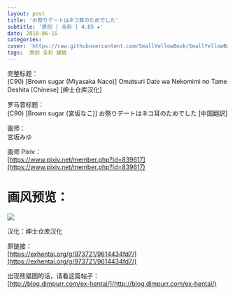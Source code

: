```yaml
---
layout: post
title: 'お祭りデートはネコ耳のためでした'
subtitle: '原创 | 全彩 | 4.85 ★'
date: 2018-06-16
categories: 
cover: 'https://raw.githubusercontent.com/SmallYellowBook/SmallYellowBook.github.io/de550b6cca862d305475020cea6d48704fc214c9/image/%E3%81%8A%E7%A5%AD%E3%82%8A%E3%83%87%E3%83%BC%E3%83%88%E3%81%AF%E3%83%8D%E3%82%B3%E8%80%B3%E3%81%AE%E3%81%9F%E3%82%81%E3%81%A7%E3%81%97%E3%81%9F.jpg'
tags:  原创 全彩 猫娘
---
```


完整标题：  
(C90) [Brown sugar (Miyasaka Naco)] Omatsuri Date wa Nekomimi no Tame Deshita [Chinese] [绅士仓库汉化]  

罗马音标题：  
(C90) [Brown sugar (宮坂なこ)] お祭りデートはネコ耳のためでした [中国翻訳]  

画师：  
宮坂みゆ  

画师 Pixiv：  
[https://www.pixiv.net/member.php?id=839617](https://www.pixiv.net/member.php?id=839617)  

# 画风预览：  
![](https://raw.githubusercontent.com/SmallYellowBook/SmallYellowBook.github.io/de550b6cca862d305475020cea6d48704fc214c9/image/%E3%81%8A%E7%A5%AD%E3%82%8A%E3%83%87%E3%83%BC%E3%83%88%E3%81%AF%E3%83%8D%E3%82%B3%E8%80%B3%E3%81%AE%E3%81%9F%E3%82%81%E3%81%A7%E3%81%97%E3%81%9F.jpg)

汉化：绅士仓库汉化  

原链接：  
[https://exhentai.org/g/973721/9614434fd7/](https://exhentai.org/g/973721/9614434fd7/)  

出现熊猫图的话，请看这篇帖子：  
[http://blog.dimpurr.com/ex-hentai/](http://blog.dimpurr.com/ex-hentai/)  

